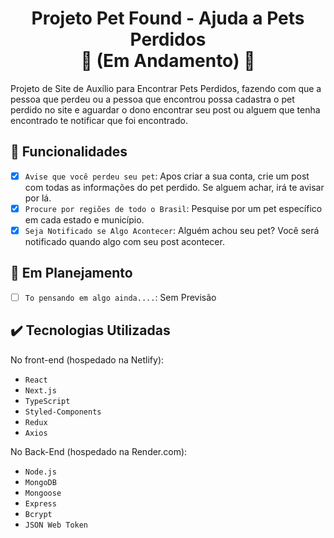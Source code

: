 <h1 align='center'>Projeto Pet Found - Ajuda a Pets Perdidos<br>🚧 (Em Andamento) 🚧 </h1>

Projeto de Site de Auxílio para Encontrar Pets Perdidos, fazendo com que a pessoa que perdeu ou a pessoa que encontrou possa cadastra o pet perdido no site e aguardar o dono encontrar seu post ou alguem que tenha encontrado te notificar que foi encontrado.

## :hammer: Funcionalidades

- [x] `Avise que você perdeu seu pet`: Apos criar a sua conta, crie um post com todas as informações do pet perdido. Se alguem achar, irá te avisar por lá.
- [x] `Procure por regiões de todo o Brasil`: Pesquise por um pet específico em cada estado e município.
- [x] `Seja Notificado se Algo Acontecer`: Alguém achou seu pet? Você será notificado quando algo com seu post acontecer.

## :pushpin: Em Planejamento
 
- [ ] `To pensando em algo ainda....`: Sem Previsão

## :heavy_check_mark: Tecnologias Utilizadas

No front-end (hospedado na Netlify):

- ``React``
- ``Next.js``
- ``TypeScript``
- ``Styled-Components``
- ``Redux``
- ``Axios``

No Back-End (hospedado na Render.com):

- ``Node.js``
- ``MongoDB``
- ``Mongoose``
- ``Express``
- ``Bcrypt``
- ``JSON Web Token``
